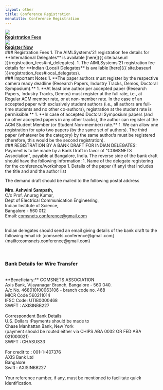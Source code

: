 ```yaml
---
layout: other
title: Conference Registration
menutitle: Conference Registration
---
```


<div class="row">
<div class="off-3 col-3 text-center">
    <a href="{{ site.baseurl }}/registration_fees">
        <img src="{{ site.baseurl }}/images/registration_fees.png">
        <br>
        <label><strong>Registration Fees</strong></label>
    </a>
</div>
<div class="col-3 text-center">
    <a href="https://www.townscript.com/v2/widget/first-international-conference-on-aiml-systems-342034/booking" target="_popup">
        <img src="{{ site.baseurl }}/images/form.png">
        <br>
        <label><strong>Register Now</strong></label>
    </a>
</div>
</div>

<div markdown=1 class="bd-callout bd-callout-info">
### Registration Fees
1. The AIMLSystems'21 registration fee details for **International Delegates** is available [here]({{ site.baseurl }}/registration_fees#int_delegates).
1. The AIMLSystems'21 registration fee details for **Indian (Local) Delegates** is available [here]({{ site.baseurl }}/registration_fees#local_delegates).
</div>

<div markdown=1 class="bd-callout bd-callout-info">
### Important Notes
1. **The paper authors must register by the respective camera ready deadline (Research Papers, Industry Tracks, Demos, Doctoral Symposium).**
1. **At least one author per accepted paper (Research Papers, Industry Tracks, Demos) must register at the full rate, i.e., at Regular ACM member rate, or at non-member rate. In the case of an accepted paper with exclusively student authors (i.e., all authors are full-time students and no other co-authors), registration at the student rate is permissible.**
1. **In case of accepted Doctoral Symposium papers (and no other accepted papers in any other tracks), the author can register at the ACM Student Member (or Student Non-member) rate.**
1. We can allow one registration for upto two papers (by the same set of authors). The third paper (whatever be the category) by the same author/s must be registered (therefore, this would be the second registration).
</div>

<div markdown=1 class="bd-callout bd-callout-info">
### REGISTRATION BY A BANK DRAFT FOR INDIAN DELEGATES:
<br>
Payment is to be made by a Bank Draft in favor of "COMSNETS Association", payable at Bangalore, India. The reverse side of the bank draft should have the following information:
1. Name of the delegate registering for the conference/workshops
1. Details of the paper (if any) that includes the title and and the author list

<br>

The demand draft should be mailed to the following postal address.

**Mrs. Ashwini Sampath,** <br>
C/o Prof. Anurag Kumar, <br>
Dept of Electrical Communication Engineering, <br>
Indian Institute of Science, <br>
Bangalore - 560 012 <br>
Email: [comsnets.conference@gmail.com](mailto:comsnets.conference@gmail.com) <br>

<br>
Indian delegates should send an email giving details of the bank draft to the following email id: [comsnets.conference@gmail.com](mailto:comsnets.conference@gmail.com) <br>
<br>
<br>

### Bank Details for Wire Transfer
<br>
**Beneficiary:** COMSNETS ASSOCIATION <br>
Axis Bank, Vijayanagar Branch, Bangalore - 560 040. <br>
A/c No. 468010100063106 - branch code no. 468 <br>
MICR Code 560211014 <br>
IFSC Code: UTIB0000468 <br>
SWIFT : AXISINBB227 <br>
<br>
Correspondent Bank Details <br>
U.S. Dollars :Payments should be made to <br>
Chase Manhattan Bank, New York <br>
(payment should be routed either via CHIPS ABA 0002 OR FED ABA 021000021) <br>
SWIFT : CHASUS33 <br>
<br>
For credit to : 001-1-407376 <br>
AXIS Bank Ltd <br>
Bangalore <br>
Swift : AXISINBB227 <br>
<br>
Your reference number, if any, must be mentioned to facilitate quick identification.

</div>
